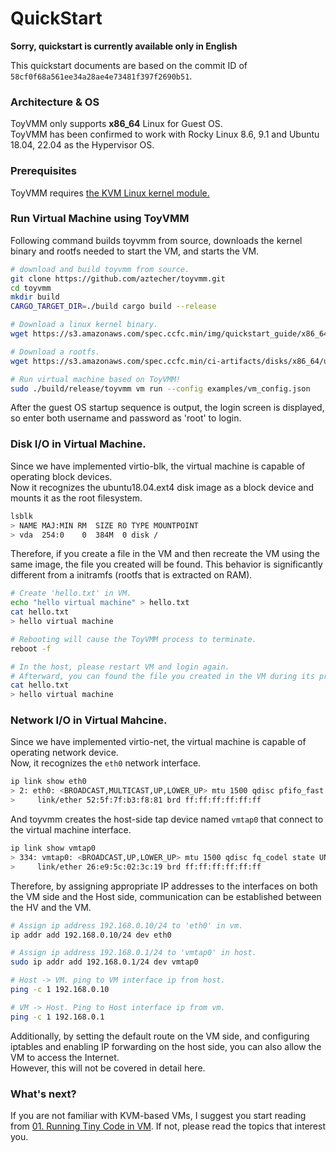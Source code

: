 # QuickStart

**Sorry, quickstart is currently available only in English**

This quickstart documents are based on the commit ID of `58cf0f68a561ee34a28ae4e73481f397f2690b51`.  

### Architecture & OS

ToyVMM only supports **x86_64** Linux for Guest OS.  
ToyVMM has been confirmed to work with Rocky Linux 8.6, 9.1 and Ubuntu 18.04, 22.04 as the Hypervisor OS.  

### Prerequisites

ToyVMM requires [the KVM Linux kernel module.](https://www.linux-kvm.org/page/Main_Page)

### Run Virtual Machine using ToyVMM

Following command builds toyvmm from source, downloads the kernel binary and rootfs needed to start the VM, and starts the VM.

```bash
# download and build toyvmm from source.
git clone https://github.com/aztecher/toyvmm.git
cd toyvmm
mkdir build
CARGO_TARGET_DIR=./build cargo build --release

# Download a linux kernel binary.
wget https://s3.amazonaws.com/spec.ccfc.min/img/quickstart_guide/x86_64/kernels/vmlinux.bin

# Download a rootfs.
wget https://s3.amazonaws.com/spec.ccfc.min/ci-artifacts/disks/x86_64/ubuntu-18.04.ext4

# Run virtual machine based on ToyVMM!
sudo ./build/release/toyvmm vm run --config examples/vm_config.json
```

After the guest OS startup sequence is output, the login screen is displayed, so enter both username and password as 'root' to login.

### Disk I/O in Virtual Machine.

Since we have implemented virtio-blk, the virtual machine is capable of operating block devices.  
Now it recognizes the ubuntu18.04.ext4 disk image as a block device and mounts it as the root filesystem.

```bash
lsblk
> NAME MAJ:MIN RM  SIZE RO TYPE MOUNTPOINT
> vda  254:0    0  384M  0 disk /
```

Therefore, if you create a file in the VM and then recreate the VM using the same image, the file you created will be found.
This behavior is significantly different from a initramfs (rootfs that is extracted on RAM).

```bash
# Create 'hello.txt' in VM.
echo "hello virtual machine" > hello.txt
cat hello.txt
> hello virtual machine

# Rebooting will cause the ToyVMM process to terminate.
reboot -f

# In the host, please restart VM and login again.
# Afterward, you can found the file you created in the VM during its previous run.
cat hello.txt
> hello virtual machine
```

### Network I/O in Virtual Mahcine.

Since we have implemented virtio-net, the virtual machine is capable of operating network device.  
Now, it recognizes the `eth0` network interface.

```bash
ip link show eth0
> 2: eth0: <BROADCAST,MULTICAST,UP,LOWER_UP> mtu 1500 qdisc pfifo_fast state UP mode DEFAULT group default qlen 1000
>     link/ether 52:5f:7f:b3:f8:81 brd ff:ff:ff:ff:ff:ff
```

And toyvmm creates the host-side tap device named `vmtap0` that connect to the virtual machine interface.

```bash
ip link show vmtap0
> 334: vmtap0: <BROADCAST,UP,LOWER_UP> mtu 1500 qdisc fq_codel state UNKNOWN mode DEFAULT group default qlen 1000
>     link/ether 26:e9:5c:02:3c:19 brd ff:ff:ff:ff:ff:ff
```

Therefore, by assigning appropriate IP addresses to the interfaces on both the VM side and the Host side, communication can be established between the HV and the VM.

```bash
# Assign ip address 192.168.0.10/24 to 'eth0' in vm.
ip addr add 192.168.0.10/24 dev eth0

# Assign ip address 192.168.0.1/24 to 'vmtap0' in host.
sudo ip addr add 192.168.0.1/24 dev vmtap0

# Host -> VM. ping to VM interface ip from host.
ping -c 1 192.168.0.10

# VM -> Host. Ping to Host interface ip from vm.
ping -c 1 192.168.0.1
```

Additionally, by setting the default route on the VM side, and configuring iptables and enabling IP forwarding on the host side, you can also allow the VM to access the Internet.  
However, this will not be covered in detail here.


### What's next?

If you are not familiar with KVM-based VMs, I suggest you start reading from [01. Running Tiny Code in VM](./01_running_tiny_code_in_vm.md).
If not, please read the topics that interest you.
